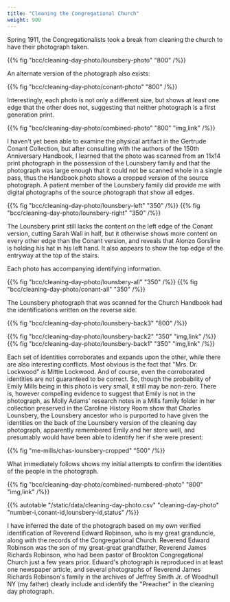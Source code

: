 ```yaml
---
title: "Cleaning the Congregational Church"
weight: 900
---
```


Spring 1911, the Congregationalists took a break from cleaning the church to have their photograph taken.

<!--more-->

{{% fig "bcc/cleaning-day-photo/lounsbery-photo" "800" /%}}

An alternate version of the photograph also exists:

{{% fig "bcc/cleaning-day-photo/conant-photo" "800" /%}}

Interestingly, each photo is not only a different size, but shows at least one edge that the other does not, suggesting that neither photograph is a first generation print.

{{% fig "bcc/cleaning-day-photo/combined-photo" "800" "img,link" /%}}

I haven't yet been able to examine the physical artifact in the Gertrude Conant Collection, but after consulting with the authors of the 150th Anniversary Handbook, I learned that the photo was scanned from an 11x14 print photograph in the possession of the Lounsbery family and that the photograph was large enough that it could not be scanned whole in a single pass, thus the Handbook photo shows a cropped version of the source photograph. A patient member of the Lounsbery family did provide me with digital photographs of the source photograph that show all edges.

<div class="cols">
{{% fig "bcc/cleaning-day-photo/lounsbery-left" "350" /%}}
{{% fig "bcc/cleaning-day-photo/lounsbery-right" "350" /%}}
</div>

The Lounsbery print still lacks the content on the left edge of the Conant version, cutting Sarah Wall in half, but it otherwise shows more content on every other edge than the Conant version, and reveals that Alonzo Gorsline is holding his hat in his left hand. It also appears to show the top edge of the entryway at the top of the stairs.

Each photo has accompanying identifying information.

<div class="cols">
{{% fig "bcc/cleaning-day-photo/lounsbery-all" "350" /%}}
{{% fig "bcc/cleaning-day-photo/conant-all" "350" /%}}
</div>

The Lounsbery photograph that was scanned for the Church Handbook had the identifications written on the reverse side. 

{{% fig "bcc/cleaning-day-photo/lounsbery-back3" "800" /%}}

<div class="cols">
{{% fig "bcc/cleaning-day-photo/lounsbery-back2" "350" "img,link" /%}}
{{% fig "bcc/cleaning-day-photo/lounsbery-back1" "350" "img,link" /%}}
</div>

Each set of identities corroborates and expands upon the other, while there are also interesting conflicts. Most obvious is the fact that "Mrs. Dr. Lockwood" *is* Mittie Lockwood. And of course, even the corroborated identities are not guaranteed to be correct. So, though the probability of Emily Mills being in this photo is very small, it still may be non-zero. There is, however compelling evidence to suggest that Emily is not in the photograph, as Molly Adams' research notes in a Mills family folder in her collection preserved in the Caroline History Room show that Charles Lounsbery, the Lounsbery ancestor who is purported to have given the identities on the back of the Lounsbery version of the cleaning day photograph, apparently remembered Emily and her store well, and presumably would have been able to identify her if she were present:

{{% fig "me-mills/chas-lounsbery-cropped" "500" /%}}

What immediately follows shows my initial attempts to confirm the identities of the people in the photograph.

{{% fig "bcc/cleaning-day-photo/combined-numbered-photo" "800" "img,link" /%}}

{{% autotable "/static/data/cleaning-day-photo.csv" "cleaning-day-photo" "number-i,conant-id,lounsbery-id,status" /%}}

I have inferred the date of the photograph based on my own verified identification of Reverend Edward Robinson, who is my great granduncle, along with the records of the Congregational Church. Reverend Edward Robinson was the son of my great-great grandfather, Reverend James Richards Robinson, who had been pastor of Brookton Congregational Church just a few years prior. Edward's photograph is reproduced in at least one newspaper article, and several photographs of Reverend James Richards Robinson's family in the archives of Jeffrey Smith Jr. of Woodhull NY (my father) clearly include and identify the "Preacher" in the cleaning day photograph.


<!--
### 1 and 3: Paul Landon/Elihu Personeus

I have listed these two entries together because of some ambiguity in the Conant version labels. Whereas the label "On Ladder: ?" in the Lounsbery/Handbook version clearly is referring to what I have numbered 1, as in that version, the boy numbered 3 is identified as a "(?boy)" (and from the photographs of the back of the print, neither appear to be identified), in the Conant version, this is open to interpretation. I have not yet identified Elihu Personeus (also searching for variations of both names, such as Eliju, Elijah and Person**i**us spelled with an "i", Elihu as a middle name, etc.) and the only Paul Landon I can find is Cassie Landon's son [Paul Samuel Landon](https://www.findagrave.com/memorial/116492612/paul-samuel-landon) (28 Jul 1900 to 08 May 1981). Cassie Landon is also purportedly present in the photo (corroborated by both versions) and although the mustachioed gentleman in the hat appears to be seated on the only clearly visible ladder, the boy is presumably standing on *something* we cannot see, and perhaps the person who supplied the labels for the Conant version knows context of the event that we don't. 

But until I can positively identify the name Elihu Personeus, which would presumably clear this up, I am continuing with the most straightforward interpretation, that both references to the ladder indicate the only ladder clearly visible.

### 2: **VERIFIED** Jessie Brewer

[Jessie M. (Shurter) Brewer](https://www.findagrave.com/memorial/99536961/jessie-m-brewer) (27 Jun 1881 to 16 Sep 1974). Jessie Brewer is still remembered by many older residents, and I know of a number of photographs in which she is identified.

{{% fig "mills-home/jessie-brewer-portrait" "500" /%}}

Jessie Brewer joined the church rolls when she and Emily Mills were [baptized]({{% relref "baptism" \%}}) by Reverend Annis Ford Eastman 07 Apr 1907. Jessie was active for many years in the Women's Christian Temperance Union and the Congregational Ladies' Aid Society. 


### 4: Laura Baker	

[Laura (Dorn) Baker](https://www.findagrave.com/memorial/80922032/laura-baker) (1860-1933). 

### 5: Mrs. Spaulding	

### 6: Lide Vorhis

### 7: Cassie Landon
		
[Catharine F. "Cassie" (Woodhull) Landon](https://www.findagrave.com/memorial/67294683/catharine-f-landon) (Apr 1870 to 08 Nov 1944) was a very active member of the church who at different times served as pianist/organist, and also taught and helped organize the Sunday School. The Ithaca Daily Journal on 15 Jan 1909 notes that Cassie was elected treasurer of the Congregational Sunday School. A 1913 entry in *Congregational Church 1868-1933 Minutes of Meetings and Membership* lists "Mrs. Cassie Landon & Paul".

Cassie is the daughter of [Samuel Smith Woodhull](https://www.findagrave.com/memorial/153809194/samuel-smith-woodhull) (Apr 1842 to 27 Dec 1917) who was a Civil War veteran, member of the David Ireland Post, G.A.R and was believed to have been the last surviving member of his Company under the command of General Sheridan. 23 Feb 1917, Sam repaired the porch columns on Mills’ store.


### 8:Anna Mulks

[Anna M. Mulks](https://www.findagrave.com/memorial/67295299/anna-m-mulks) (1869-1949). 

### 9: George Peck

[George Riley Peck](https://www.findagrave.com/memorial/20462930/george-riley-peck) (14 May 1851 to 28 Nov 1916).

{{% fig "bcc/cleaning-day-photo/1916-11-29-The-Ithaca-Journal-Ithaca-NY-p2" "500" /%}}
{{% fig "bcc/cleaning-day-photo/1916-12-02-The-Ithaca-Journal-Ithaca-NY-p9" "500" /%}}
{{% fig "bcc/cleaning-day-photo/1916-12-06-The-Ithaca-Journal-Ithaca-NY-p9" "500" /%}}

### 10: Alonzo Gosline

[Alonzo Gorsline](https://www.findagrave.com/memorial/85131139/alonzo-gorsline) (07 Mar 1840 to 13 Nov 1914). Alonzo had a farm on Bald Hill and was the brother of .

In the records of the Congregational Church, Alonzo is often noted regularly attending important church meetings. 

{{% fig "bcc/cleaning-day-photo/1914-gorsline-alonzo-obit-bcc" "500" /%}}

### 11:	Mrs. Lockwood/Mittie Lockwood

[Mittie A. (Peer) Lockwood](https://www.findagrave.com/memorial/97943261/mittie-a-lockwood) (10 Nov 1863 to 11 Oct 1939), wife of [Dr. Benjamin Franklin Lockwood](https://www.findagrave.com/memorial/97943230/benjamin-franklin-lockwood) (01 Mar 1862 to 15 May 1934), both of whom were active in the Congregational church.


### 12:	CONFLICT	Mrs. Kiser	Margaret Nuttall	

### 13:	AMBIGUOUS	Mary Nuttall	Mame Nuttall	

### 14:		Mrs Mason	Florence Mason	

### 15:	CONFLICT	Mrs Dan White	?	

### 16:		Tillie McWhorter	Tillie McWhorter	Tillie A. McWhorter (1874-1960)

### 17:		Fannie Miller	Fannie Miller	

### 18:	NO ID	Blind Man No ID	? boy	

### 19:	CONFLICT	Sarah Wall	(missing from photo)	
 (See 1920 census, housekeeper for Lockwoods?)

### 20:	VERIFIED	Mr. Robinson, Preacher	?	Reverend Edward Weeks Robinson (1883-1957)

[Reverend Edward Weeks Robinson](https://www.findagrave.com/memorial/58361564/edward-weeks-robinson) (09 Jun 1883 to 13 Feb 1957).

### 21: Mrs. Dr. Lockwood	

[Mittie A. (Peer) Lockwood](https://www.findagrave.com/memorial/97943261/mittie-a-lockwood) (10 Nov 1863 to 11 Oct 1939), wife of [Dr. Benjamin Franklin Lockwood](https://www.findagrave.com/memorial/97943230/benjamin-franklin-lockwood) (01 Mar 1862 to 15 May 1934), both of whom were active in the Congregational church.

### 22:	CONFLICT	(unidentified)	Tom Nuttall	

### 23:	CONFLICT	(unidentified)	Deforest McWhorter	Deforest L. McWhorter (1863-1930)



{{% fig "bcc/cleaning-day-photo/beater" "800" /%}}


<figure>
<blockquote>
<p>Because homes used to be lit with whale oil or kerosene and heated with wood or coal, the winter months left a layer of soot and grime in every room. With the arrival of spring, women would throw open windows and doors, and take rugs and bedding outside and beat dust out of them and start scrubbing floors and windows until sparkling.
</p>
<p>"In most climates, you can't clean very effectively in the middle of the winter," says Barbara Clark Smith, curator at the Smithsonian's National Museum of American History. "Warmer weather made it possible to get the house really clean."
</p>
<p>In many homes, men would get turned out of the house while women completed the week-long spring chores. "The house would literally be emptied out," says Susan Strasser, history professor at University of Delaware, who wrote the book "Never Done: A History of American Housework."
</p>
</blockquote>
<figcaption>
<cite>— 25 Mar 2010, Spring cleaning is based on practices from generactions ago, <a href="https://www.washingtonpost.com/wp-dyn/content/article/2010/03/23/AR2010032303492.html">WashingtonPost.com</a>.</cite>
</figcaption>
</figure>

<figure>
<blockquote>
In North America and northern Europe, the custom found an especially practical value due to those regions' continental and wet climates. During the 19th century in America, prior to the advent of the vacuum cleaner, March was often the best time for dusting because it was getting warm enough to open windows and doors (but not warm enough for insects to be a problem), and the high winds could carry the dust out of the house. This time of year is also when coal furnaces wouldn't run and one could wash the soot from the walls and furniture left by the furnace. For the same reason, modern rural households often use the month of March for cleaning projects involving the use of chemical products which generate fumes.
</blockquote>
<figcaption>
<cite>— Spring Cleaning, <a href="https://en.wikipedia.org/wiki/Spring_cleaning">Wikipedia.org</a>.</cite>
</figcaption>
</figure>
--> 
